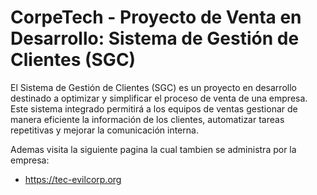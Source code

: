 # CorpeTech - Proyecto de Venta en Desarrollo: Sistema de Gestión de Clientes (SGC)

<p> El Sistema de Gestión de Clientes (SGC) es un proyecto en desarrollo destinado a optimizar y simplificar el proceso de venta de una empresa. Este sistema integrado permitirá a los equipos de ventas gestionar de manera eficiente la información de los clientes, automatizar tareas repetitivas y mejorar la comunicación interna. </p>



Ademas visita la siguiente pagina la cual tambien se administra por la empresa:
- https://tec-evilcorp.org
